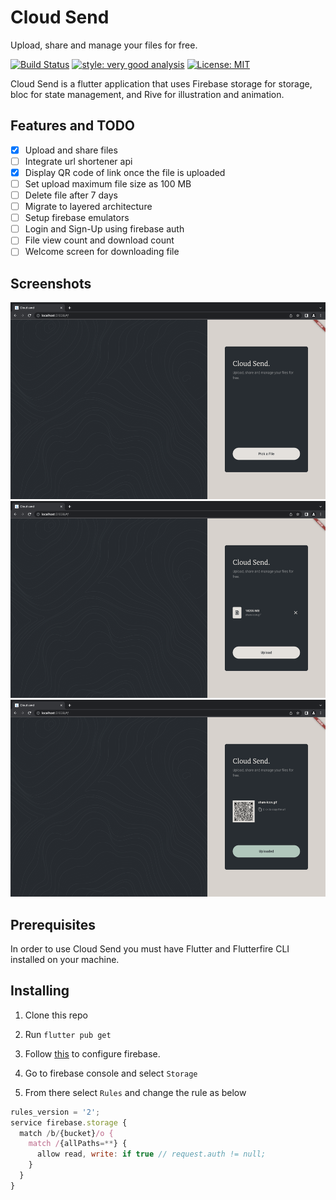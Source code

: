 # Cloud Send
Upload, share and manage your files for free.

[![Build Status](https://travis-ci.org/joemccann/dillinger.svg?branch=master)](https://travis-ci.org/joemccann/dillinger)
[![style: very good analysis][very_good_analysis_badge]][very_good_analysis_link]
[![License: MIT][license_badge]][license_link]

Cloud Send is a flutter application that uses Firebase storage for storage, bloc for state management, and Rive for illustration and animation.

## Features and TODO
- [x] Upload and share files
- [ ] Integrate url shortener api
- [x] Display QR code of link once the file is uploaded
- [ ] Set upload maximum file size as 100 MB 
- [ ] Delete file after 7 days
- [ ] Migrate to layered architecture
- [ ] Setup firebase emulators
- [ ] Login and Sign-Up using firebase auth
- [ ] File view count and download count
- [ ] Welcome screen for downloading file

## Screenshots
![Alt text](/screenshots/Screenshot1.png?raw=true)
![Alt text](/screenshots/Screenshot2.png?raw=true)
![Alt text](/screenshots/Screenshot3.png?raw=true)

## Prerequisites
In order to use Cloud Send you must have Flutter and Flutterfire CLI installed on your machine.

## Installing
1. Clone this repo
2. Run ```flutter pub get```
3. Follow [this](https://firebase.google.com/docs/flutter/setup?platform=web) to configure firebase.

4. Go to firebase console and select ```Storage```

5. From there select ```Rules``` and change the rule as below
```js
rules_version = '2';
service firebase.storage {
  match /b/{bucket}/o {
    match /{allPaths=**} {
      allow read, write: if true // request.auth != null;
    }
  }
}
```

[license_badge]: https://img.shields.io/badge/license-MIT-blue.svg
[license_link]: https://opensource.org/licenses/MIT
[very_good_analysis_badge]: https://img.shields.io/badge/style-very_good_analysis-B22C89.svg
[very_good_analysis_link]: https://pub.dev/packages/very_good_analysis
